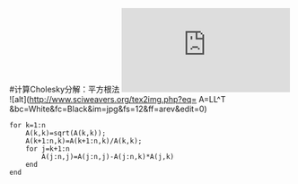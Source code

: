 
<script type="text/javascript" src="http://cdn.mathjax.org/mathjax/latest/MathJax.js?config=default"></script>

#计算Cholesky分解：平方根法
![$A=LL^T$](http://www.sciweavers.org/tex2img.php?eq=1%2Bsin%28mc%5E2%29&bc=White&fc=Black&im=jpg&fs=12&ff=arev&edit=)
![alt](http://www.sciweavers.org/tex2img.php?eq= A=LL^T &bc=White&fc=Black&im=jpg&fs=12&ff=arev&edit=0)
 

	for k=1:n
	    A(k,k)=sqrt(A(k,k));
	    A(k+1:n,k)=A(k+1:n,k)/A(k,k);
	    for j=k+1:n
	        A(j:n,j)=A(j:n,j)-A(j:n,k)*A(j,k)
	    end
	end
